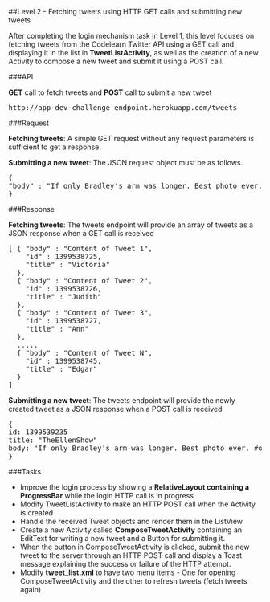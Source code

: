 ##Level 2 - Fetching tweets using HTTP GET calls and submitting new tweets


After completing the login mechanism task in Level 1, this level focuses on fetching tweets from the Codelearn Twitter API using a GET call and displaying it in the list in **TweetListActivity**, as well as the creation of a new Activity to compose a new tweet and submit it using a POST call.

###API

**GET** call to fetch tweets and **POST** call to submit a new tweet
<pre>
http://app-dev-challenge-endpoint.herokuapp.com/tweets
</pre>

###Request

**Fetching tweets**: A simple GET request without any request parameters is sufficient to get a response.

**Submitting a new tweet**: The JSON request object must be as follows.
<pre>
{
"body" : "If only Bradley's arm was longer. Best photo ever. #oscars pic.twitter.com/C9U5NOtGap"
}
</pre>

###Response

**Fetching tweets**: The tweets endpoint will provide an array of tweets as a JSON response when a GET call is received

<pre>
[ { "body" : "Content of Tweet 1",
    "id" : 1399538725,
    "title" : "Victoria"
  },
  { "body" : "Content of Tweet 2",
    "id" : 1399538726,
    "title" : "Judith"
  },
  { "body" : "Content of Tweet 3",
    "id" : 1399538727,
    "title" : "Ann"
  },
  .....
  { "body" : "Content of Tweet N",
    "id" : 1399538745,
    "title" : "Edgar"
  }
]
</pre>

**Submitting a new tweet**: The tweets endpoint will provide the newly created tweet as a JSON response when a POST call is received

<pre>
{
id: 1399539235
title: "TheEllenShow"
body: "If only Bradley's arm was longer. Best photo ever. #oscars pic.twitter.com/C9U5NOtGap"
}
</pre>

###Tasks

* Improve the login process by showing a **RelativeLayout containing a ProgressBar** while the login HTTP call is in progress
* Modify TweetListActivity to make an HTTP POST call when the Activity is created
* Handle the received Tweet objects and render them in the ListView
* Create a new Activity called **ComposeTweetActivity** containing an EditText for writing a new tweet and a Button for submitting it.
* When the button in ComposeTweetActivity is clicked, submit the new tweet to the server through an HTTP POST call and display a Toast message explaining the success or failure of the HTTP attempt.
* Modify **tweet_list.xml** to have two menu items - One for opening ComposeTweetActivity and the other to refresh tweets (fetch tweets again)


